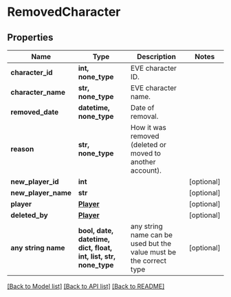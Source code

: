 # RemovedCharacter


## Properties
Name | Type | Description | Notes
------------ | ------------- | ------------- | -------------
**character_id** | **int, none_type** | EVE character ID. | 
**character_name** | **str, none_type** | EVE character name. | 
**removed_date** | **datetime, none_type** | Date of removal. | 
**reason** | **str, none_type** | How it was removed (deleted or moved to another account). | 
**new_player_id** | **int** |  | [optional] 
**new_player_name** | **str** |  | [optional] 
**player** | [**Player**](Player.md) |  | [optional] 
**deleted_by** | [**Player**](Player.md) |  | [optional] 
**any string name** | **bool, date, datetime, dict, float, int, list, str, none_type** | any string name can be used but the value must be the correct type | [optional]

[[Back to Model list]](../README.md#documentation-for-models) [[Back to API list]](../README.md#documentation-for-api-endpoints) [[Back to README]](../README.md)


